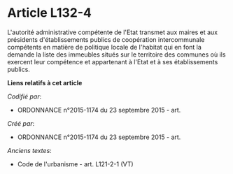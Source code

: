 # Article L132-4

L'autorité administrative compétente de l'Etat transmet aux maires et aux présidents d'établissements publics de coopération
intercommunale compétents en matière de politique locale de l'habitat qui en font la demande la liste des immeubles situés
sur le territoire des communes où ils exercent leur compétence et appartenant à l'Etat et à ses établissements publics.

**Liens relatifs à cet article**

_Codifié par_:

  - ORDONNANCE n°2015-1174 du 23 septembre 2015 - art.

_Créé par_:

  - ORDONNANCE n°2015-1174 du 23 septembre 2015 - art.

_Anciens textes_:

  - Code de l'urbanisme - art. L121-2-1 (VT)
